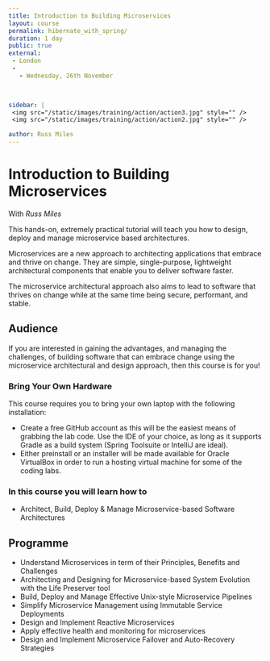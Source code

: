```yaml
---
title: Introduction to Building Microservices 
layout: course
permalink: hibernate_with_spring/
duration: 1 day
public: true
external: 
 - London
 - 
   - Wednesday, 26th November

 

sidebar: |
 <img src="/static/images/training/action/action3.jpg" style="" />
 <img src="/static/images/training/action/action2.jpg" style="" />

author: Russ Miles
---
```

# Introduction to Building Microservices 

With *Russ Miles*

This hands-on, extremely practical tutorial will teach you how to design, deploy and manage microservice based architectures.

Microservices are a new approach to architecting applications that embrace and thrive on change. They are simple, single-purpose, lightweight architectural components that enable you to deliver software faster.

The microservice architectural approach also aims to lead to software that thrives on change while at the same time being secure, performant, and stable.

## Audience

If you are interested in gaining the advantages, and managing the challenges, of building software that can embrace change using the microservice architectural and design approach, then this course is for you!

### Bring Your Own Hardware

This course requires you to bring your own laptop with the following installation:
* Create a free GitHub account as this will be the easiest means of grabbing the lab code.
Use the IDE of your choice, as long as it supports Gradle as a build system (Spring Toolsuite or IntelliJ are ideal).
* Either preinstall or an installer will be made available for Oracle VirtualBox in order to run a hosting virtual machine for some of the coding labs.

### In this course you will learn how to

* Architect, Build, Deploy & Manage Microservice-based Software Architectures

## Programme

* Understand Microservices in term of their Principles, Benefits and Challenges
* Architecting and Designing for Microservice-based System Evolution with the Life Preserver tool
* Build, Deploy and Manage Effective Unix-style Microservice Pipelines
* Simplify Microservice Management using Immutable Service Deployments
* Design and Implement Reactive Microservices
* Apply effective health and monitoring for microservices
* Design and Implement Microservice Failover and Auto-Recovery Strategies